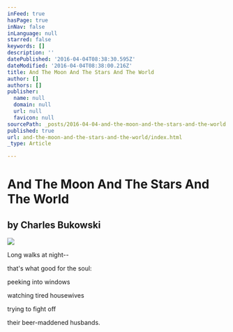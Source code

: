 ```yaml
---
inFeed: true
hasPage: true
inNav: false
inLanguage: null
starred: false
keywords: []
description: ''
datePublished: '2016-04-04T08:38:30.595Z'
dateModified: '2016-04-04T08:38:00.216Z'
title: And The Moon And The Stars And The World
author: []
authors: []
publisher:
  name: null
  domain: null
  url: null
  favicon: null
sourcePath: _posts/2016-04-04-and-the-moon-and-the-stars-and-the-world.md
published: true
url: and-the-moon-and-the-stars-and-the-world/index.html
_type: Article

---
```

# And The Moon And The Stars And The World

## by Charles Bukowski
![](https://the-grid-user-content.s3-us-west-2.amazonaws.com/2d7d6981-01fb-41cc-98d8-6f4f78f48b2c.jpg)

Long walks at night--

that's what good for the soul:

peeking into windows

watching tired housewives

trying to fight off

their beer-maddened husbands.